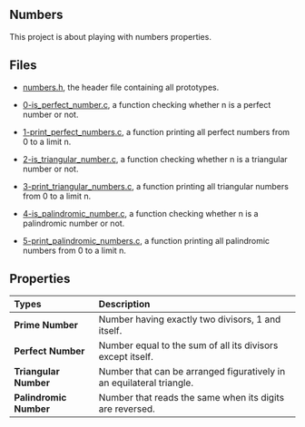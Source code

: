 ## Numbers

This project is about playing with numbers properties.

## Files

* [numbers.h](https://github.com/gwendalminguy/holbertonschool-low_level_programming/blob/main/numbers/numbers.h), the header file containing all prototypes.

* [0-is_perfect_number.c](https://github.com/gwendalminguy/holbertonschool-low_level_programming/blob/main/numbers/0-is_perfect_number.c), a function checking whether n is a perfect number or not.

* [1-print_perfect_numbers.c](https://github.com/gwendalminguy/holbertonschool-low_level_programming/blob/main/numbers/1-print_perfects_numbers.c), a function printing all perfect numbers from 0 to a limit n.

* [2-is_triangular_number.c](https://github.com/gwendalminguy/holbertonschool-low_level_programming/blob/main/numbers/2-is_triangular_number.c), a function checking whether n is a triangular number or not.

* [3-print_triangular_numbers.c](https://github.com/gwendalminguy/holbertonschool-low_level_programming/blob/main/numbers/3-print_triangular_numbers.c), a function printing all triangular numbers from 0 to a limit n.

* [4-is_palindromic_number.c](https://github.com/gwendalminguy/holbertonschool-low_level_programming/blob/main/numbers/4-is_palindromic_number.c), a function checking whether n is a palindromic number or not.

* [5-print_palindromic_numbers.c](https://github.com/gwendalminguy/holbertonschool-low_level_programming/blob/main/numbers/5-print_palindromic_numbers.c), a function printing all palindromic numbers from 0 to a limit n.

## Properties

| Types | Description  |
| :-------- | :------- |
| **Prime Number** | Number having exactly two divisors, 1 and itself. |
| **Perfect Number** | Number equal to the sum of all its divisors except itself. |
| **Triangular Number** | Number that can be arranged figuratively in an equilateral triangle. |
| **Palindromic Number** | Number that reads the same when its digits are reversed. |
